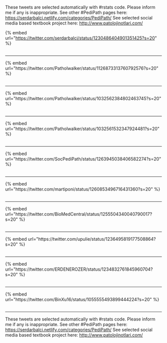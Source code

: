 

These tweets are selected automatically with #rstats code. Please inform me if any is inappropriate.
See other #PediPath pages here: https://serdarbalci.netlify.com/categories/PediPath/ 
See selected social media based textbook project here: http://www.patolojinotlari.com/

{% embed url="https://twitter.com/serdarbalci/status/1230486404901351425?s=20" %}<br>
<br>
<hr>
{% embed url="https://twitter.com/Patholwalker/status/1126873313760792576?s=20" %}<br>
<br>
<hr>
{% embed url="https://twitter.com/Patholwalker/status/1032562384802463745?s=20" %}<br>
<br>
<hr>
{% embed url="https://twitter.com/Patholwalker/status/1032561532347924481?s=20" %}<br>
<br>
<hr>
{% embed url="https://twitter.com/SocPediPath/status/1263945038406582274?s=20" %}<br>
<br>
<hr>
{% embed url="https://twitter.com/martiponi/status/1260853496716431360?s=20" %}<br>
<br>
<hr>
{% embed url="https://twitter.com/BioMedCentral/status/1255504340040790017?s=20" %}<br>
<br>
<hr>
{% embed url="https://twitter.com/upulie/status/1236495819177508864?s=20" %}<br>
<br>
<hr>
{% embed url="https://twitter.com/ERDENEROZER/status/1234832761845960704?s=20" %}<br>
<br>
<hr>
{% embed url="https://twitter.com/BinXu16/status/1055555493899444224?s=20" %}<br>
<br>
<hr>


These tweets are selected automatically with #rstats code. Please inform me if any is inappropriate.
See other #PediPath pages here: https://serdarbalci.netlify.com/categories/PediPath/ 
See selected social media based textbook project here: http://www.patolojinotlari.com/
